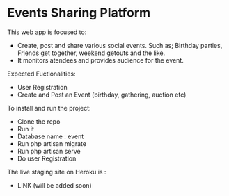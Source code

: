 <p align="center"><h1>Events Sharing Platform</h1></p>

This web app is focused to:
- Create, post and share various social events. Such as; Birthday parties, Friends get together, weekend getouts and the like.
- It monitors atendees and provides audience for the event.

Expected Fuctionalities:
- User Registration
- Create and Post an Event (birthday, gathering, auction etc)

To install and run the project:
- Clone the repo
- Run it
- Database name : event
- Run php artisan migrate
- Run php artisan serve
- Do user Registration

The live staging site on Heroku is :
- LINK (will be added soon)
